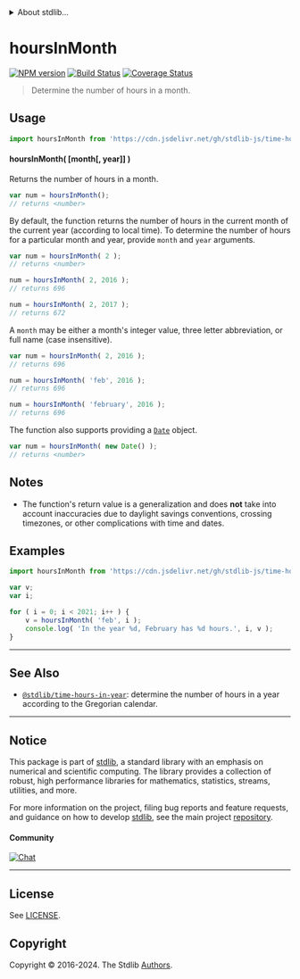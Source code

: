 <!--

@license Apache-2.0

Copyright (c) 2018 The Stdlib Authors.

Licensed under the Apache License, Version 2.0 (the "License");
you may not use this file except in compliance with the License.
You may obtain a copy of the License at

   http://www.apache.org/licenses/LICENSE-2.0

Unless required by applicable law or agreed to in writing, software
distributed under the License is distributed on an "AS IS" BASIS,
WITHOUT WARRANTIES OR CONDITIONS OF ANY KIND, either express or implied.
See the License for the specific language governing permissions and
limitations under the License.

-->


<details>
  <summary>
    About stdlib...
  </summary>
  <p>We believe in a future in which the web is a preferred environment for numerical computation. To help realize this future, we've built stdlib. stdlib is a standard library, with an emphasis on numerical and scientific computation, written in JavaScript (and C) for execution in browsers and in Node.js.</p>
  <p>The library is fully decomposable, being architected in such a way that you can swap out and mix and match APIs and functionality to cater to your exact preferences and use cases.</p>
  <p>When you use stdlib, you can be absolutely certain that you are using the most thorough, rigorous, well-written, studied, documented, tested, measured, and high-quality code out there.</p>
  <p>To join us in bringing numerical computing to the web, get started by checking us out on <a href="https://github.com/stdlib-js/stdlib">GitHub</a>, and please consider <a href="https://opencollective.com/stdlib">financially supporting stdlib</a>. We greatly appreciate your continued support!</p>
</details>

# hoursInMonth

[![NPM version][npm-image]][npm-url] [![Build Status][test-image]][test-url] [![Coverage Status][coverage-image]][coverage-url] <!-- [![dependencies][dependencies-image]][dependencies-url] -->

> Determine the number of hours in a month.



<section class="usage">

## Usage

```javascript
import hoursInMonth from 'https://cdn.jsdelivr.net/gh/stdlib-js/time-hours-in-month@deno/mod.js';
```

#### hoursInMonth( \[month\[, year]] )

Returns the number of hours in a month.

```javascript
var num = hoursInMonth();
// returns <number>
```

By default, the function returns the number of hours in the current month of the current year (according to local time). To determine the number of hours for a particular month and year, provide `month` and `year` arguments.

```javascript
var num = hoursInMonth( 2 );
// returns <number>

num = hoursInMonth( 2, 2016 );
// returns 696

num = hoursInMonth( 2, 2017 );
// returns 672
```

A `month` may be either a month's integer value, three letter abbreviation, or full name (case insensitive).

```javascript
var num = hoursInMonth( 2, 2016 );
// returns 696

num = hoursInMonth( 'feb', 2016 );
// returns 696

num = hoursInMonth( 'february', 2016 );
// returns 696
```

The function also supports providing a [`Date`][date-object] object.

```javascript
var num = hoursInMonth( new Date() );
// returns <number>
```

</section>

<!-- /.usage -->

<section class="notes">

## Notes

-   The function's return value is a generalization and does **not** take into account inaccuracies due to daylight savings conventions, crossing timezones, or other complications with time and dates. 

</section>

<!-- /.notes -->

<section class="examples">

## Examples

<!-- eslint no-undef: "error" -->

```javascript
import hoursInMonth from 'https://cdn.jsdelivr.net/gh/stdlib-js/time-hours-in-month@deno/mod.js';

var v;
var i;

for ( i = 0; i < 2021; i++ ) {
    v = hoursInMonth( 'feb', i );
    console.log( 'In the year %d, February has %d hours.', i, v );
}
```

</section>

<!-- /.examples -->



<!-- Section for related `stdlib` packages. Do not manually edit this section, as it is automatically populated. -->

<section class="related">

* * *

## See Also

-   <span class="package-name">[`@stdlib/time-hours-in-year`][@stdlib/time/hours-in-year]</span><span class="delimiter">: </span><span class="description">determine the number of hours in a year according to the Gregorian calendar.</span>

</section>

<!-- /.related -->

<!-- Section for all links. Make sure to keep an empty line after the `section` element and another before the `/section` close. -->


<section class="main-repo" >

* * *

## Notice

This package is part of [stdlib][stdlib], a standard library with an emphasis on numerical and scientific computing. The library provides a collection of robust, high performance libraries for mathematics, statistics, streams, utilities, and more.

For more information on the project, filing bug reports and feature requests, and guidance on how to develop [stdlib][stdlib], see the main project [repository][stdlib].

#### Community

[![Chat][chat-image]][chat-url]

---

## License

See [LICENSE][stdlib-license].


## Copyright

Copyright &copy; 2016-2024. The Stdlib [Authors][stdlib-authors].

</section>

<!-- /.stdlib -->

<!-- Section for all links. Make sure to keep an empty line after the `section` element and another before the `/section` close. -->

<section class="links">

[npm-image]: http://img.shields.io/npm/v/@stdlib/time-hours-in-month.svg
[npm-url]: https://npmjs.org/package/@stdlib/time-hours-in-month

[test-image]: https://github.com/stdlib-js/time-hours-in-month/actions/workflows/test.yml/badge.svg?branch=v0.2.0
[test-url]: https://github.com/stdlib-js/time-hours-in-month/actions/workflows/test.yml?query=branch:v0.2.0

[coverage-image]: https://img.shields.io/codecov/c/github/stdlib-js/time-hours-in-month/main.svg
[coverage-url]: https://codecov.io/github/stdlib-js/time-hours-in-month?branch=main

<!--

[dependencies-image]: https://img.shields.io/david/stdlib-js/time-hours-in-month.svg
[dependencies-url]: https://david-dm.org/stdlib-js/time-hours-in-month/main

-->

[chat-image]: https://img.shields.io/gitter/room/stdlib-js/stdlib.svg
[chat-url]: https://app.gitter.im/#/room/#stdlib-js_stdlib:gitter.im

[stdlib]: https://github.com/stdlib-js/stdlib

[stdlib-authors]: https://github.com/stdlib-js/stdlib/graphs/contributors

[cli-section]: https://github.com/stdlib-js/time-hours-in-month#cli
[cli-url]: https://github.com/stdlib-js/time-hours-in-month/tree/cli
[@stdlib/time-hours-in-month]: https://github.com/stdlib-js/time-hours-in-month/tree/main

[umd]: https://github.com/umdjs/umd
[es-module]: https://developer.mozilla.org/en-US/docs/Web/JavaScript/Guide/Modules

[deno-url]: https://github.com/stdlib-js/time-hours-in-month/tree/deno
[deno-readme]: https://github.com/stdlib-js/time-hours-in-month/blob/deno/README.md
[umd-url]: https://github.com/stdlib-js/time-hours-in-month/tree/umd
[umd-readme]: https://github.com/stdlib-js/time-hours-in-month/blob/umd/README.md
[esm-url]: https://github.com/stdlib-js/time-hours-in-month/tree/esm
[esm-readme]: https://github.com/stdlib-js/time-hours-in-month/blob/esm/README.md
[branches-url]: https://github.com/stdlib-js/time-hours-in-month/blob/main/branches.md

[stdlib-license]: https://raw.githubusercontent.com/stdlib-js/time-hours-in-month/main/LICENSE

[date-object]: https://developer.mozilla.org/en-US/docs/Web/JavaScript/Reference/Global_Objects/Date

<!-- <related-links> -->

[@stdlib/time/hours-in-year]: https://github.com/stdlib-js/time-hours-in-year/tree/deno

<!-- </related-links> -->

</section>

<!-- /.links -->
